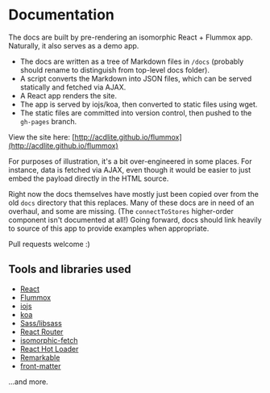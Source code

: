 Documentation
=============

The docs are built by pre-rendering an isomorphic React + Flummox app. Naturally, it also serves as a demo app.

- The docs are written as a tree of Markdown files in `/docs` (probably should rename to distinguish from top-level docs folder).
- A script converts the Markdown into JSON files, which can be served statically and fetched via AJAX.
- A React app renders the site.
- The app is served by iojs/koa, then converted to static files using wget.
- The static files are committed into version control, then pushed to the `gh-pages` branch.

View the site here: [http://acdlite.github.io/flummox](http://acdlite.github.io/flummox)

For purposes of illustration, it's a bit over-engineered in some places. For instance, data is fetched via AJAX, even though it would be easier to just embed the payload directly in the HTML source.

Right now the docs themselves have mostly just been copied over from the old `docs` directory that this replaces. Many of these docs are in need of an overhaul, and some are missing. (The `connectToStores` higher-order component isn't documented at all!) Going forward, docs should link heavily to source of this app to provide examples when appropriate.

Pull requests welcome :)

Tools and libraries used
------------------------

- [React](http://facebook.github.io/react/)
- [Flummox](http://acdlite.github.io/flummox)
- [iojs](http://iojs.org)
- [koa](http://koajs.com/)
- [Sass/libsass](http://sass-lang.com)
- [React Router](https://github.com/rackt/react-router)
- [isomorphic-fetch](https://github.com/matthew-andrews/isomorphic-fetch)
- [React Hot Loader](http://gaearon.github.io/react-hot-loader/getstarted/)
- [Remarkable](https://github.com/jonschlinkert/remarkable)
- [front-matter](https://github.com/jxson/front-matter)

...and more.
